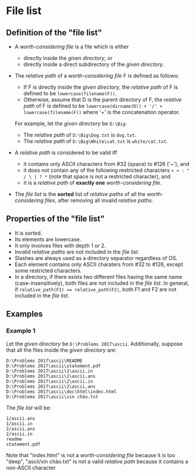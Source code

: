 # File list

## Definition of the "file list"

- A _worth-considering file_ is a file which is either
  + directly inside the _given directory_, or
  + directly inside a direct subdirectory of the _given directory_.

- The _relative path_ of a _worth-considering file_ F is defined as follows:
  + If F is directly inside the _given directory_, the _relative path_ of F is defined to be `lowercase(filename(F))`.
  + Otherwise, assume that D is the parent directory of F, the _relative path_ of F is defined to be `lowercase(dirname(D)) + '/' + lowercase(filename(F))` where '+' is the concatenation operator.

  For example, let the _given directory_ be `D:\Big`:
  + The _relative path_ of `D:\Big\Dog.txt` is `dog.txt`.
  + The _relative path_ of `D:\Big\White\cat.txt` is `white/cat.txt`.

- A _relative path_ is considered to be valid iff
  + it contains only ASCII characters from #32 (space) to #126 ('~'), and
  + it does not contain any of the following restricted characters `< > : " / \ | ? *` (note that space is not a restricted character), and
  + it is a _relative path_ of **exactly one** _worth-considering file_.

- The _file list_ is the **sorted** list of _relative paths_ of all the _worth-considering files_, after removing all invalid _relative paths_.

## Properties of the "file list"

- It is sorted.
- Its elements are lowercase.
- It only involves files with depth 1 or 2.
- Invalid _relative paths_ are not included in the _file list_.
- Slashes are always used as a directory separator regardless of OS.
- Each element contains only ASCII charaters from #32 to #126, except some restricted characters.
- In a directory, if there exists two different files having the same name (case-insensitively), both files are not included in the _file list_. In general, if `relative_path(F1) == relative_path(F2)`, both F1 and F2 are not included in the _file list_.

## Examples

### Example 1

Let the _given directory_ be `D:\Problems 2017\ascii`. Additionally, suppose that all the files inside the _given directory_ are:
```
D:\Problems 2017\ascii\README
D:\Problems 2017\ascii\statement.pdf
D:\Problems 2017\ascii\1\ascii.in
D:\Problems 2017\ascii\1\ascii.ans
D:\Problems 2017\ascii\2\ascii.in
D:\Problems 2017\ascii\2\ascii.ans
D:\Problems 2017\ascii\doc\html\index.html
D:\Problems 2017\ascii\xin chào.txt
```

The _file list_ will be:
```
1/ascii.ans
1/ascii.in
2/ascii.ans
2/ascii.in
readme
statement.pdf
```

Note that "index.html" is not a _worth-considering file_ because it is too "deep", "ascii/xin chào.txt" is not a valid _relative path_ because it contains a non-ASCII character.

